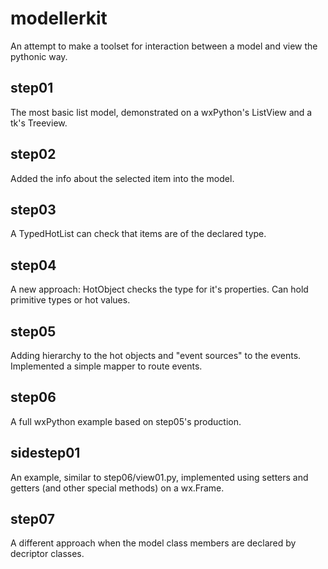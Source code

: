 modellerkit
===========

An attempt to make a toolset for interaction between a model and view the pythonic way.

step01
------
The most basic list model, demonstrated on a wxPython's ListView and a tk's Treeview.

step02
------
Added the info about the selected item into the model.

step03
------
A TypedHotList can check that items are of the declared type.

step04
------
A new approach: HotObject checks the type for it's properties. Can hold
primitive types or hot values.

step05
------
Adding hierarchy to the hot objects and "event sources" to the events.
Implemented a simple mapper to route events.

step06
------
A full wxPython example based on step05's production.

sidestep01
----------
An example, similar to step06/view01.py, implemented using setters and getters
(and other special methods) on a wx.Frame.

step07
------
A different approach when the model class members are declared by decriptor
classes.
